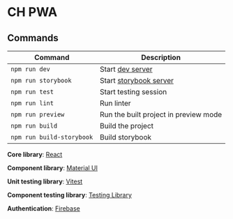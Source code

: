 # CH PWA

## Commands

| Command                   | Description                                      |
| ------------------------- | ------------------------------------------------ |
| `npm run dev`             | Start [dev server](http://localhost:5173/)       |
| `npm run storybook`       | Start [storybook server](http://localhost:6006/) |
| `npm run test`            | Start testing session                            |
| `npm run lint`            | Run linter                                       |
| `npm run preview`         | Run the built project in preview mode            |
| `npm run build`           | Build the project                                |
| `npm run build-storybook` | Build storybook                                  |

**Core library**: [React](https://react.dev/)

**Component library**: [Material UI](https://mui.com/)

**Unit testing library**: [Vitest](https://vitest.dev/)

**Component testing library**: [Testing Library](https://testing-library.com/)

**Authentication**: [Firebase](https://firebase.google.com/)
